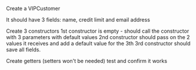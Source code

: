 Create a VIPCustomer

It should have 3 fields: name, credit limit and email address

Create 3 constructors
1st constructor is empty  - should call the constructor with 3 parameters with default values
2nd constructor should pass on the 2 values it receives and add a default value for the 3th
3rd constructor should save all fields.

Create getters (setters won't be needed)
test and confirm it works